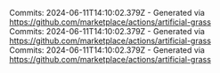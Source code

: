 Commits: 2024-06-11T14:10:02.379Z - Generated via https://github.com/marketplace/actions/artificial-grass
<br>
Commits: 2024-06-11T14:10:02.379Z - Generated via https://github.com/marketplace/actions/artificial-grass
<br>
Commits: 2024-06-11T14:10:02.379Z - Generated via https://github.com/marketplace/actions/artificial-grass
<br>
